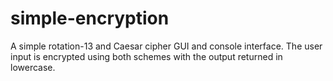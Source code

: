 # simple-encryption
A simple rotation-13 and Caesar cipher GUI and console interface.
The user input is encrypted using both schemes with the output returned in lowercase.

